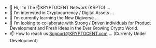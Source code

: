 - 👋 Hi, I’m The @KRYPTOCENT Network    (KRPTO) ...
- 👀 I’m interested in Cryptocurrency / Digital Assets ...
- 🌱 I’m currently learning the New Digiverse ...
- 💞️ I’m looking to collaborate with Strong / Driven individuals for Product Development and Fresh Ideas in the Ever Growing Crypto World.
- 📫 How to reach us Support@KRYPTOCENT.com ... (Currenty Under Development)

<!---
KRYPTOCENT-Network/KRYPTOCENT-Network is a ✨ special ✨ repository because its `README.md` (this file) appears on your GitHub profile.
You can click the Preview link to take a look at your changes.
--->
